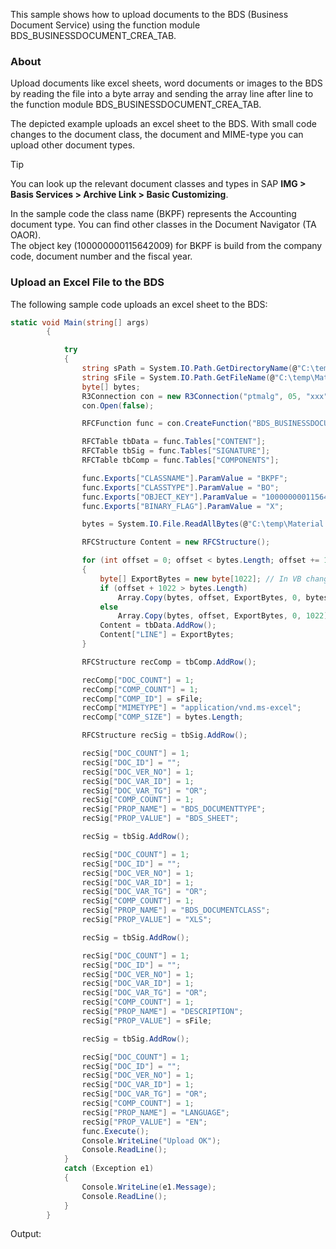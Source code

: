 This sample shows how to upload documents to the BDS (Business Document Service) using the function module BDS_BUSINESSDOCUMENT_CREA_TAB.

### About

Upload documents like excel sheets, word documents or images to the BDS by reading the file into a byte array and sending the array line after line to the function module BDS_BUSINESSDOCUMENT_CREA_TAB.

The depicted example uploads an excel sheet to the BDS. With small code changes to the document class, the document and MIME-type you can upload other document types.

Tip

You can look up the relevant document classes and types in SAP **IMG > Basis Services > Archive Link > Basic Customizing**.

In the sample code the class name (BKPF) represents the Accounting document type. You can find other classes in the Document Navigator (TA OAOR).\
The object key (100000000115642009) for BKPF is build from the company code, document number and the fiscal year.

### Upload an Excel File to the BDS

The following sample code uploads an excel sheet to the BDS:

```csharp
static void Main(string[] args)
        {

            try
            {
                string sPath = System.IO.Path.GetDirectoryName(@"C:\temp\Material.xlsx");
                string sFile = System.IO.Path.GetFileName(@"C:\temp\Material.xlsx");
                byte[] bytes;
                R3Connection con = new R3Connection("ptmalg", 05, "xxx", "xxx", "en", "800");
                con.Open(false);

                RFCFunction func = con.CreateFunction("BDS_BUSINESSDOCUMENT_CREA_TAB");

                RFCTable tbData = func.Tables["CONTENT"];
                RFCTable tbSig = func.Tables["SIGNATURE"];
                RFCTable tbComp = func.Tables["COMPONENTS"];

                func.Exports["CLASSNAME"].ParamValue = "BKPF";
                func.Exports["CLASSTYPE"].ParamValue = "BO";
                func.Exports["OBJECT_KEY"].ParamValue = "100000000115642009";
                func.Exports["BINARY_FLAG"].ParamValue = "X";

                bytes = System.IO.File.ReadAllBytes(@"C:\temp\Material.xlsx");

                RFCStructure Content = new RFCStructure();

                for (int offset = 0; offset < bytes.Length; offset += 1022)
                {
                    byte[] ExportBytes = new byte[1022]; // In VB change the value of this array to 1021
                    if (offset + 1022 > bytes.Length)
                        Array.Copy(bytes, offset, ExportBytes, 0, bytes.Length - offset);
                    else
                        Array.Copy(bytes, offset, ExportBytes, 0, 1022);
                    Content = tbData.AddRow();
                    Content["LINE"] = ExportBytes;
                }

                RFCStructure recComp = tbComp.AddRow();

                recComp["DOC_COUNT"] = 1;
                recComp["COMP_COUNT"] = 1;
                recComp["COMP_ID"] = sFile;
                recComp["MIMETYPE"] = "application/vnd.ms-excel";
                recComp["COMP_SIZE"] = bytes.Length;

                RFCStructure recSig = tbSig.AddRow();

                recSig["DOC_COUNT"] = 1;
                recSig["DOC_ID"] = "";
                recSig["DOC_VER_NO"] = 1;
                recSig["DOC_VAR_ID"] = 1;
                recSig["DOC_VAR_TG"] = "OR";
                recSig["COMP_COUNT"] = 1;
                recSig["PROP_NAME"] = "BDS_DOCUMENTTYPE";
                recSig["PROP_VALUE"] = "BDS_SHEET";

                recSig = tbSig.AddRow();

                recSig["DOC_COUNT"] = 1;
                recSig["DOC_ID"] = "";
                recSig["DOC_VER_NO"] = 1;
                recSig["DOC_VAR_ID"] = 1;
                recSig["DOC_VAR_TG"] = "OR";
                recSig["COMP_COUNT"] = 1;
                recSig["PROP_NAME"] = "BDS_DOCUMENTCLASS";
                recSig["PROP_VALUE"] = "XLS";

                recSig = tbSig.AddRow();

                recSig["DOC_COUNT"] = 1;
                recSig["DOC_ID"] = "";
                recSig["DOC_VER_NO"] = 1;
                recSig["DOC_VAR_ID"] = 1;
                recSig["DOC_VAR_TG"] = "OR";
                recSig["COMP_COUNT"] = 1;
                recSig["PROP_NAME"] = "DESCRIPTION";
                recSig["PROP_VALUE"] = sFile;

                recSig = tbSig.AddRow();

                recSig["DOC_COUNT"] = 1;
                recSig["DOC_ID"] = "";
                recSig["DOC_VER_NO"] = 1;
                recSig["DOC_VAR_ID"] = 1;
                recSig["DOC_VAR_TG"] = "OR";
                recSig["COMP_COUNT"] = 1;
                recSig["PROP_NAME"] = "LANGUAGE";
                recSig["PROP_VALUE"] = "EN"; 
                func.Execute();
                Console.WriteLine("Upload OK");
                Console.ReadLine();
            }
            catch (Exception e1)
            {
                Console.WriteLine(e1.Message);
                Console.ReadLine();
            }
        }

```

Output:
